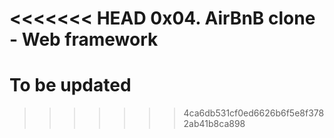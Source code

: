 <<<<<<< HEAD
0x04. AirBnB clone - Web framework
=======
# To be updated
>>>>>>> 4ca6db531cf0ed6626b6f5e8f3782ab41b8ca898
